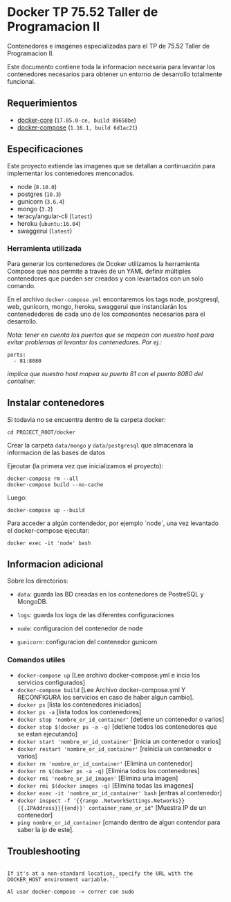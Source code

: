 # Docker TP 75.52 Taller de Programacion II
Contenedores e imagenes especializadas para el TP de 75.52 Taller de Programacion II.

Este documento contiene toda la informacion necesaria para levantar los contenedores necesarios para obtener  un entorno de desarrollo totalmente funcional. 

## Requerimientos
* [docker-core](https://docs.docker.com/) (`17.05.0-ce, build 89658be`)
* [docker-compose](https://docs.docker.com/compose/) (`1.16.1, build 6d1ac21`)

## Especificaciones
Este proyecto extiende las imagenes que se detallan a continuación para implementar los contenedores menconados.
* node (`8.10.0`)
* postgres (`10.3`)
* gunicorn (`3.6.4`)
* mongo (`3.2`)
* teracy/angular-cli (`latest`)
* heroku (`ubuntu:16.04`)
* swaggerui (`latest`)

### Herramienta utilizada
Para generar los contenedores de Dcoker utilizamos la herramienta Compose que nos permite a través de un YAML definir múltiples contenedores que pueden ser creados y con levantados con un solo comando.

En el archivo `docker-compose.yml` encontaremos los tags node, postgresql, web, gunicorn, mongo, heroku, swaggerui que instanciarán los contenededores de cada uno de los componentes necesarios para el desarrollo.

*Nota: tener en cuenta los puertos que se mapean con nuestro host para evitar problemas al levantar los contenedores. Por ej.:*  

    ports:
      - 81:8080

*implica que nuestro host mapea su puerto 81 con el puerto 8080 del container.*    

## Instalar contenedores
Si todavia no se encuentra dentro de la carpeta docker:

	cd PROJECT_ROOT/docker

Crear la carpeta `data/mongo` y `data/postgresql` que almacenara la informacion de las bases de datos

Ejecutar (la primera vez que inicializamos el proyecto):

	docker-compose rm --all 
	docker-compose build --no-cache

Luego:
	
	docker-compose up --build

Para acceder a algún contendedor, por ejemplo ´node´, una vez levantado el docker-compose ejecutar:

	docker exec -it 'node' bash

## Informacion adicional
Sobre los directorios:

  * `data`: guarda las BD creadas en los contenedores de PostreSQL y MongoDB.

  * `logs`: guarda los logs de las diferentes configuraciones

  * `node`: configuracion del contenedor de node

  * `gunicorn`: configuracion del contenedor gunicorn

### Comandos utiles
- `docker-compose up` [Lee archivo docker-compose.yml e incia los servicios configurados]
- `docker-compose build` [Lee Archivo docker-compose.yml Y RECONFIGURA los servicios en caso de haber algun cambio].
- `docker ps` [lista los contenedores iniciados]
- `docker ps -a` [lista todos los contenedores]
- `docker stop 'nombre_or_id_container'` [detiene un contenedor o varios]
- `docker stop $(docker ps -a -q)` [detiene todos los contenedores que se estan ejecutando]
- `docker start 'nombre_or_id_container'` [inicia un contenedor o varios]
- `docker restart 'nombre_or_id_container'` [reinicia un contenedor o varios]
- `docker rm 'nombre_or_id_container'` [Elimina un contenedor]
- `docker rm $(docker ps -a -q)` [Elimina todos los contenedores]
- `docker rmi 'nombre_or_id_imagen'` [Elimina una imagen]
- `docker rmi $(docker images -q)` [Elimina todas las imagenes]
- `docker exec -it 'nombre_or_id_container' bash` [entras al contenedor]
- `docker inspect -f '{{range .NetworkSettings.Networks}}{{.IPAddress}}{{end}}' container_name_or_id"` [Muestra IP de un contenedor]
- `ping nombre_or_id_container` [cmando dentro de algun contendor para saber la ip de este].

## Troubleshooting
```ERROR: Couldn't connect to Docker daemon at http+docker://localunixsocket - is it running?

If it's at a non-standard location, specify the URL with the DOCKER_HOST environment variable.```

Al usar docker-compose -> correr con sudo
